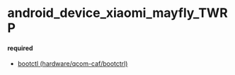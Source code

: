 # android_device_xiaomi_mayfly_TWRP

#### required
- [bootctl (hardware/qcom-caf/bootctrl)](https://github.com/LineageOS/android_hardware_qcom_bootctrl/tree/lineage-21.0-caf)
